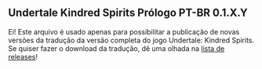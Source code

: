 ## Undertale Kindred Spirits Prólogo PT-BR 0.1.X.Y

Ei! Este arquivo é usado apenas para possibilitar a publicação de novas versões da tradução da versão completa do jogo Undertale: Kindred Spirits. Se quiser fazer o download da tradução, dê uma olhada na [lista de releases](https://github.com/teiarruma/undertale-kindred-spirits-ptbr/releases)!
